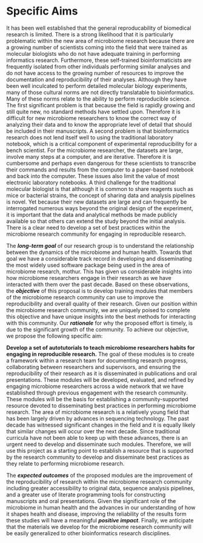 # Specific Aims

It has been well established that the general reproducability of biomedical
research is limited. There is a strong likelihood that it is particularly
problematic within the new area of microbiome research because there are a
growing number of scientists coming into the field that were trained as
molecular biologists who do not have adequate training in performing informatics
research. Furthermore, these self-trained bioinformaticists are frequently
isolated from other individuals performing similar analyses and do not have
access to the growing number of resources to improve the documentation and
reproducibility of their analyses. Although they have been well inculcated to
perform detailed molecular biology experiments, many of those cultural norms are
not directly translatable to bioinformatics. Many of these norms relate to the
ability to perform reproducible science. The first significant problem is that
because the field is rapidly growing and still quite new, no standard methods
have settled upon. Therefore it is difficult for new microbiome researchers to
know the correct way of analyzing their data and to know the appropriate level
of detail that should be included in their manuscripts. A second problem is that
bioinformatics research does not lend itself well to using the traditional
laboratory notebook, which is a critical component of experimental
reproducibility for a bench scientist. For the microbiome researcher, the
datasets are large, involve many steps at a computer, and are iterative.
Therefore it is cumbersome and perhaps even dangerous for these scientists to
transcribe their commands and results from the computer to a paper-based
notebook and back into the computer. These issues also limit the value of most
electronic laboratory notebooks. A third challenge for the traditional
molecular biologist is that although it is common to share reagents such as mice
or bacterial strains, the concept of sharing data and analysis pipelines is
novel. Yet because their new datasets are large and can frequently be
interrogated numerous ways beyond the original design of the experiment, it is
important that the data and analytical methods be made publicly available so
that others can extend the study beyond the initial analysis. There is a clear
need to develop a set of best practices within the microbiome research community
for engaging in reproducible research.

The ***long-term goal*** of our research group is to understand the relationship
between the dynamics of the microbiome and human health. Towards that goal we
have a considerable track record in developing and disseminating the most widely
used software package being used in the area of microbiome research, mothur.
This has given us considerable insights into how microbiome researchers engage
in their research as we have interacted with them over the past decade. Based on
these observations, the ***objective*** of this proposal is to develop training
modules that members of the microbiome research community can use to improve the
reproducibility and overall quality of their research. Given our position within
the microbiome research community, we are uniquely poised to complete this
objective and have unique insights into the best methods for interacting with
this community. Our ***rationale*** for why the proposed effort is timely, is
due to the significant growth of the community. To achieve our objective, we
propose the following specific aim:

**Develop a set of autotutorials to teach microbiome researchers habits for
engaging in reproducible research.** The goal of these modules is to create
a framework within a research team for documenting research progress,
collaborating between researchers and supervisors, and ensuring the
reproducibility of their research as it is disseminated in publications and oral
presentations. These modules will be developed, evaluated, and refined by
engaging microbiome researchers across a wide network that we have established
through previous engagement with the research community. These modules will be
the basis for establishing a community-supported resource devoted to
disseminating best practices in performing microbiome research. The area of
microbiome research is a relatively young field that has been largely driven by
advances in sequencing technology. The past decade has witnessed significant
changes in the field and it is equally likely that similar changes will occur
over the next decade. Since traditional curricula have not been able to keep up
with these advances, there is an urgent need to develop and disseminate such
modules. Therefore, we will use this project as a starting point to establish a
resource that is supported by the research community to develop and disseminate
best practices as they relate to performing microbiome research.

The ***expected outcomes*** of the proposed modules are the improvement of the
reproducibility of research within the microbiome research community including
greater accessibility to original data, sequence analysis pipelines, and a
greater use of literate programming tools for constructing manuscripts and oral
presentations. Given the significant role of the microbiome in human health and
the advances in our understanding of how it shapes health and disease,
improving the reliability of the results form these studies will have a
meaningful ***positive impact***. Finally, we anticipate that the materials we
develop for the microbiome research community will be easily generalized to
other bioinformatics research disciplines.

